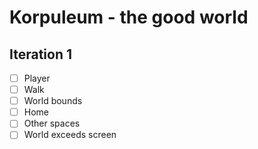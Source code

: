 # Korpuleum - the good world



## Iteration 1

* [ ] Player
* [ ] Walk
* [ ] World bounds
* [ ] Home
* [ ] Other spaces
* [ ] World exceeds screen